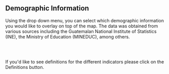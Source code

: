 ## Demographic Information

Using the drop down menu, you can select which demographic information you would like to overlay on top of the map. The data was obtained from various sources including the Guatemalan National Institute of Statistics (INE), the Ministry of Education (MINEDUC), among others. 

<br/>
<br/>

If you'd like to see definitions for the different indicators please click on the Definitions button. 